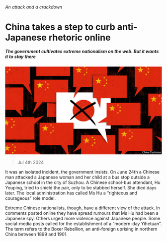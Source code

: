 ###### An attack and a crackdown

# China takes a step to curb anti-Japanese rhetoric online 

##### The government cultivates extreme nationalism on the web. But it wants it to stay there 

![image](images/20240706_CND001.jpg) 

> Jul 4th 2024 

It was an isolated incident, the government insists. On June 24th a Chinese man attacked a Japanese woman and her child at a bus stop outside a Japanese school in the city of Suzhou. A Chinese school-bus attendant, Hu Youping, tried to shield the pair, only to be stabbed herself. She died days later. The local administration has called Ms Hu a “righteous and courageous” role model.

Extreme Chinese nationalists, though, have a different view of the attack. In comments posted online they have spread rumours that Ms Hu had been a Japanese spy. Others urged more violence against Japanese people. Some social-media posts called for the establishment of a “modern-day Yihetuan”. The term refers to the Boxer Rebellion, an anti-foreign uprising in northern China between 1899 and 1901. 

